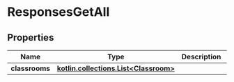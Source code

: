 
# ResponsesGetAll

## Properties
| Name | Type | Description | Notes |
| ------------ | ------------- | ------------- | ------------- |
| **classrooms** | [**kotlin.collections.List&lt;Classroom&gt;**](Classroom.md) |  |  |



